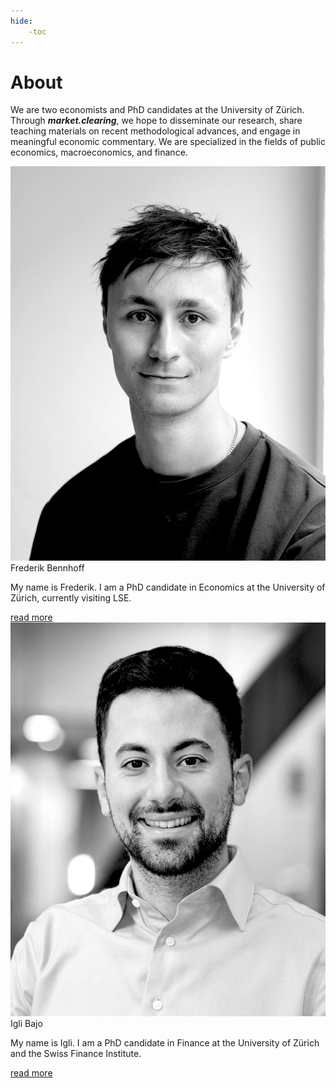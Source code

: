 ```yaml
---
hide: 
    -toc
---
```


# **About** 
We are two economists and PhD candidates at the University of Zürich. Through <b><i>market.clearing</i></b>, we hope to disseminate our research, share teaching materials on recent methodological advances, and engage in meaningful economic commentary. We are specialized in the fields of public economics, macroeconomics, and finance.


<div class="all-about">

<div class="imgs-container">
    <!-- Frederik -->
    <div class="img-grid-item">
        <div class="image-part">
            <a href="../fred/" class="img-wrapper">
                <img src="FrederikBennhoff_Photo_BW.png" alt="Profile picture of Frederik Bennhoff" onmouseover="hover1(this);" onmouseout="unhover1(this);"/>
            </a>
        </div>
        <div class="review-text-part">
            <div class="menu-title">Frederik Bennhoff</div>
                <p>
                My name is Frederik. I am a PhD candidate in Economics at the University of Zürich, currently visiting LSE.
                </p>
                <a href="../fred/" class="read-more">read more</a>
        </div>
    </div>
    <!-- Igli -->
    <div class="img-grid-item">
        <div class="image-part">
            <a href="../igli/" class="img-wrapper">
                <img src="IgliBajo_Photo_BW.jpg" alt="Profile picture of Igli Bajo" onmouseover="hover2(this);" onmouseout="unhover2(this);"/>
            </a>
        </div>
        <div class="review-text-part">
            <div class="menu-title">Igli Bajo</div>
                <p>
                My name is Igli. I am a PhD candidate in Finance at the University of Zürich and the Swiss Finance Institute.
                </p>
                <a href="../igli/" class="read-more">read more</a>
        </div>
    </div>
</div>

</div>

<!-- **WEBSITE TO DO**

 - Add GH repository
 - Git add the pictures for the website
 - Add an intro page to *solving economic models*
 - Add place holder page to blog  -->